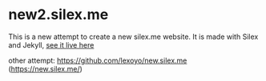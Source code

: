 # new2.silex.me

This is a new attempt to create a new silex.me website. It is made with Silex and Jekyll, [see it live here](https://lexoyo.me/new2.silex.me/)

other attempt: https://github.com/lexoyo/new.silex.me (https://new.silex.me/)


